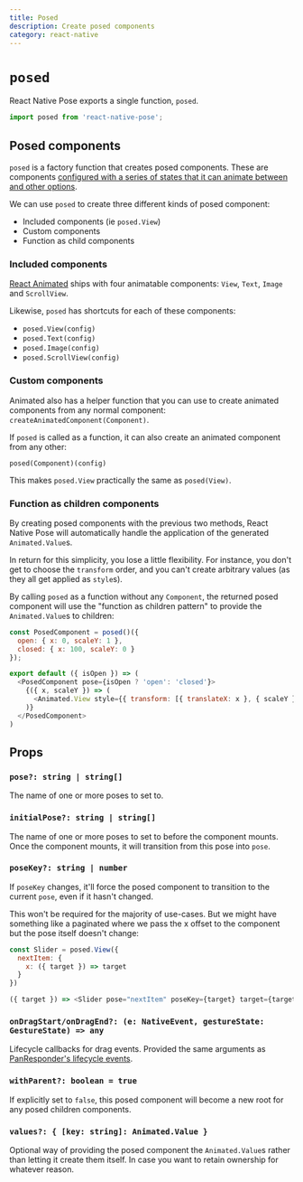 ```yaml
---
title: Posed
description: Create posed components
category: react-native
---
```


# `posed`

React Native Pose exports a single function, `posed`.

```javascript
import posed from 'react-native-pose';
```

## Posed components

`posed` is a factory function that creates posed components. These are components [configured with a series of states that it can animate between and other options](/pose/api/native-config).

We can use `posed` to create three different kinds of posed component:

- Included components (ie `posed.View`)
- Custom components
- Function as child components

### Included components

[React Animated](https://facebook.github.io/react-native/docs/animations.html) ships with four animatable components: `View`, `Text`, `Image` and `ScrollView`.

Likewise, `posed` has shortcuts for each of these components:

- `posed.View(config)`
- `posed.Text(config)`
- `posed.Image(config)`
- `posed.ScrollView(config)`

### Custom components

Animated also has a helper function that you can use to create animated components from any normal component: `createAnimatedComponent(Component)`.

If `posed` is called as a function, it can also create an animated component from any other:

`posed(Component)(config)`

This makes `posed.View` practically the same as `posed(View)`.

### Function as children components

By creating posed components with the previous two methods, React Native Pose will automatically handle the application of the generated `Animated.Value`s.

In return for this simplicity, you lose a little flexibility. For instance, you don't get to choose the `transform` order, and you can't create arbitrary values (as they all get applied as `style`s).

By calling `posed` as a function without any `Component`, the returned posed component will use the "function as children pattern" to provide the `Animated.Value`s to children:

```javascript
const PosedComponent = posed()({
  open: { x: 0, scaleY: 1 },
  closed: { x: 100, scaleY: 0 }
});

export default ({ isOpen }) => (
  <PosedComponent pose={isOpen ? 'open': 'closed'}>
    {({ x, scaleY }) => (
      <Animated.View style={{ transform: [{ translateX: x }, { scaleY }] }} />
    )}
  </PosedComponent>
)
```

## Props

### `pose?: string | string[]`

The name of one or more poses to set to.

### `initialPose?: string | string[]`

The name of one or more poses to set to before the component mounts. Once the component mounts, it will transition from this pose into `pose`.

### `poseKey?: string | number`

If `poseKey` changes, it'll force the posed component to transition to the current `pose`, even if it hasn't changed.

This won't be required for the majority of use-cases. But we might have something like a paginated where we pass the x offset to the component but the pose itself doesn't change:

```javascript
const Slider = posed.View({
  nextItem: {
    x: ({ target }) => target
  }
})

({ target }) => <Slider pose="nextItem" poseKey={target} target={target} />
```

### `onDragStart/onDragEnd?: (e: NativeEvent, gestureState: GestureState) => any`

Lifecycle callbacks for drag events. Provided the same arguments as [PanResponder's lifecycle events](https://facebook.github.io/react-native/docs/panresponder.html).

### `withParent?: boolean = true`

If explicitly set to `false`, this posed component will become a new root for any posed children components.

### `values?: { [key: string]: Animated.Value }`

Optional way of providing the posed component the `Animated.Value`s rather than letting it create them itself. In case you want to retain ownership for whatever reason.

